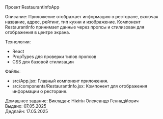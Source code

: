 Проект RestaurantInfoApp

Описание:
Приложение отображает информацию о ресторане, включая название, адрес, рейтинг, тип кухни и изображение. Компонент RestaurantInfo принимает данные через пропсы и стилизован для отображения в центре экрана.

Технологии:
- React
- PropTypes для проверки типов пропсов
- CSS для базовой стилизации

Файлы:
- src/App.jsx: Главный компонент приложения.
- src/components/RestaurantInfo.jsx: Компонент для отображения информации о ресторане.

Домашнее задание:
Викладач: Нікітін Олександр Геннадійович  
Выдано: 07.05.2025  
Дедлайн: 17.05.2025